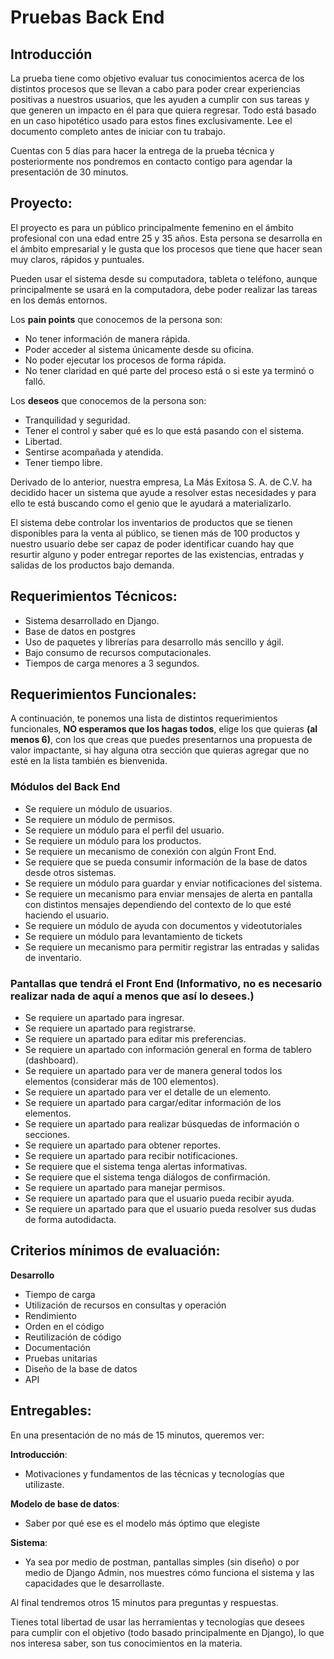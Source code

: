 # Pruebas Back End

## Introducción
La prueba tiene como objetivo evaluar tus conocimientos acerca de los distintos procesos que se llevan a cabo para poder crear experiencias positivas a nuestros usuarios, que les ayuden a cumplir con sus tareas y que generen un impacto en él para que quiera regresar. Todo está basado en un caso hipotético usado para estos fines exclusivamente. Lee el documento completo antes de iniciar con tu trabajo.

Cuentas con 5 días para hacer la entrega de la prueba técnica y posteriormente nos pondremos en contacto contigo para agendar la presentación de 30 minutos.

## Proyecto:
El proyecto es para un público principalmente femenino en el ámbito profesional con una edad entre 25 y 35 años. Esta persona se desarrolla en el ámbito empresarial y le gusta que los procesos que tiene que hacer sean muy claros, rápidos y puntuales.

Pueden usar el sistema desde su computadora, tableta o teléfono, aunque principalmente se usará en la computadora, debe poder realizar las tareas en los demás entornos.

Los **pain points** que conocemos de la persona son:
- No tener información de manera rápida.
- Poder acceder al sistema únicamente desde su oficina.
- No poder ejecutar los procesos de forma rápida.
- No tener claridad en qué parte del proceso está o si este ya terminó o falló.

Los **deseos** que conocemos de la persona son:
- Tranquilidad y seguridad.
- Tener el control y saber qué es lo que está pasando con el sistema.
- Libertad.
- Sentirse acompañada y atendida.
- Tener tiempo libre.

Derivado de lo anterior, nuestra empresa, La Más Exitosa S. A. de C.V. ha decidido hacer un sistema que ayude a resolver estas necesidades y para ello te está buscando como el genio que le ayudará a materializarlo.

El sistema debe controlar los inventarios de productos que se tienen disponibles para la venta al público, se tienen más de 100 productos y nuestro usuario debe ser capaz de poder identificar cuando hay que resurtir alguno y poder entregar reportes de las existencias, entradas y salidas de los productos bajo demanda.

## Requerimientos Técnicos:
- Sistema desarrollado en Django.
- Base de datos en postgres
- Uso de paquetes y librerías para desarrollo más sencillo y ágil.
- Bajo consumo de recursos computacionales.
- Tiempos de carga menores a 3 segundos.

## Requerimientos Funcionales:
A continuación, te ponemos una lista de distintos requerimientos funcionales, **NO esperamos que los hagas todos**, elige los que quieras **(al menos 6)**, con los que creas que puedes presentarnos una propuesta de valor impactante, si hay alguna otra sección que quieras agregar que no esté en la lista también es bienvenida.

### Módulos del Back End
- Se requiere un módulo de usuarios.
- Se requiere un módulo de permisos.
- Se requiere un módulo para el perfil del usuario.
- Se requiere un módulo para los productos.
- Se requiere un mecanismo de conexión con algún Front End.
- Se requiere que se pueda consumir información de la base de datos desde otros sistemas.
- Se requiere un módulo para guardar y enviar notificaciones del sistema.
- Se requiere un mecanismo para enviar mensajes de alerta en pantalla con distintos mensajes dependiendo del contexto de lo que esté haciendo el usuario.
- Se requiere un módulo de ayuda con documentos y videotutoriales
- Se requiere un módulo para levantamiento de tickets
- Se requiere un mecanismo para permitir registrar las entradas y salidas de inventario.

### Pantallas que tendrá el Front End (Informativo, no es necesario realizar nada de aquí a menos que así lo desees.)
- Se requiere un apartado para ingresar.
- Se requiere un apartado para registrarse.
- Se requiere un apartado para editar mis preferencias.
- Se requiere un apartado con información general en forma de tablero (dashboard).
- Se requiere un apartado para ver de manera general todos los elementos (considerar más de 100 elementos).
- Se requiere un apartado para ver el detalle de un elemento.
- Se requiere un apartado para cargar/editar información de los elementos.
- Se requiere un apartado para realizar búsquedas de información o secciones.
- Se requiere un apartado para obtener reportes.
- Se requiere un apartado para recibir notificaciones.
- Se requiere que el sistema tenga alertas informativas.
- Se requiere que el sistema tenga diálogos de confirmación.
- Se requiere un apartado para manejar permisos.
- Se requiere un apartado para que el usuario pueda recibir ayuda.
- Se requiere un apartado para que el usuario pueda resolver sus dudas de forma autodidacta.

## Criterios mínimos de evaluación:
**Desarrollo**

- Tiempo de carga
- Utilización de recursos en consultas y operación
- Rendimiento
- Orden en el código
- Reutilización de código
- Documentación
- Pruebas unitarias
- Diseño de la base de datos
- API

## Entregables:
En una presentación de no más de 15 minutos, queremos ver:

**Introducción**:

- Motivaciones y fundamentos de las técnicas y tecnologías que utilizaste.

**Modelo de base de datos**:

- Saber por qué ese es el modelo más óptimo que elegiste

**Sistema**:

- Ya sea por medio de postman, pantallas simples (sin diseño) o por medio de Django Admin, nos muestres cómo funciona el sistema y las capacidades que le desarrollaste.

Al final tendremos otros 15 minutos para preguntas y respuestas.

Tienes total libertad de usar las herramientas y tecnologías que desees para cumplir con el objetivo (todo basado principalmente en Django), lo que nos interesa saber, son tus conocimientos en la materia.
